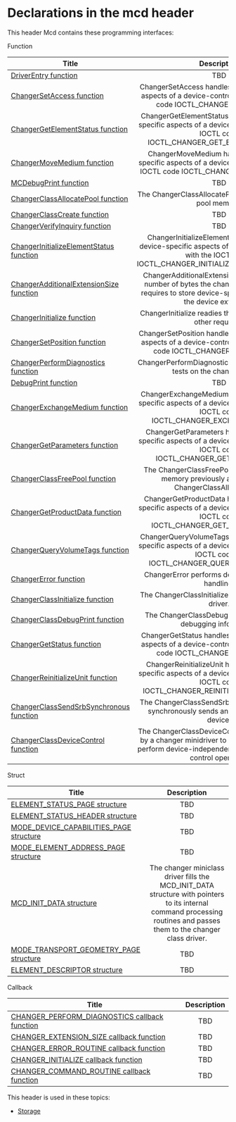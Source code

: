 # Declarations in the mcd header
This header Mcd contains these programming interfaces:

Function

| Title        | Description    |
| ------------- |:-------------:|
| [DriverEntry function](nf-mcd-driverentry.md) | TBD |
| [ChangerSetAccess function](nf-mcd-changersetaccess.md) | ChangerSetAccess handles the device-specific aspects of a device-control IRP with the IOCTL code IOCTL_CHANGER_SET_ACCESS. |
| [ChangerGetElementStatus function](nf-mcd-changergetelementstatus.md) | ChangerGetElementStatus handles the device-specific aspects of a device-control IRP with the IOCTL code IOCTL_CHANGER_GET_ELEMENT_STATUS. |
| [ChangerMoveMedium function](nf-mcd-changermovemedium.md) | ChangerMoveMedium handles the device-specific aspects of a device-control IRP with the IOCTL code IOCTL_CHANGER_MOVE_MEDIUM. |
| [MCDebugPrint function](nf-mcd-mcdebugprint.md) | TBD |
| [ChangerClassAllocatePool function](nf-mcd-changerclassallocatepool.md) | The ChangerClassAllocatePool function allocates pool memory. |
| [ChangerClassCreate function](nf-mcd-changerclasscreate.md) | TBD |
| [ChangerVerifyInquiry function](nf-mcd-changerverifyinquiry.md) | TBD |
| [ChangerInitializeElementStatus function](nf-mcd-changerinitializeelementstatus.md) | ChangerInitializeElementStatus handles the device-specific aspects of a device-control IRP with the IOCTL code IOCTL_CHANGER_INITIALIZE_ELEMENT_STATUS. |
| [ChangerAdditionalExtensionSize function](nf-mcd-changeradditionalextensionsize.md) | ChangerAdditionalExtensionSize indicates the number of bytes the changer miniclass driver requires to store device-specific information in the device extension. |
| [ChangerInitialize function](nf-mcd-changerinitialize.md) | ChangerInitialize readies the changer to receive other requests. |
| [ChangerSetPosition function](nf-mcd-changersetposition.md) | ChangerSetPosition handles the device-specific aspects of a device-control IRP with the IOCTL code IOCTL_CHANGER_SET_POSITION. |
| [ChangerPerformDiagnostics function](nf-mcd-changerperformdiagnostics.md) | ChangerPerformDiagnostics performs diagnostic tests on the changer device. |
| [DebugPrint function](nf-mcd-debugprint.md) | TBD |
| [ChangerExchangeMedium function](nf-mcd-changerexchangemedium.md) | ChangerExchangeMedium handles the device-specific aspects of a device-control IRP with the IOCTL code IOCTL_CHANGER_EXCHANGE_MEDIUM. |
| [ChangerGetParameters function](nf-mcd-changergetparameters.md) | ChangerGetParameters handles the device-specific aspects of a device-control IRP with the IOCTL code IOCTL_CHANGER_GET_PARAMETERS. |
| [ChangerClassFreePool function](nf-mcd-changerclassfreepool.md) | The ChangerClassFreePool routine frees pool memory previously allocated using ChangerClassAllocatePool. |
| [ChangerGetProductData function](nf-mcd-changergetproductdata.md) | ChangerGetProductData handles the device-specific aspects of a device-control IRP with the IOCTL code IOCTL_CHANGER_GET_PRODUCT_DATA. |
| [ChangerQueryVolumeTags function](nf-mcd-changerqueryvolumetags.md) | ChangerQueryVolumeTags handles the device-specific aspects of a device-control IRP with the IOCTL code of IOCTL_CHANGER_QUERY_VOLUME_TAGS. |
| [ChangerError function](nf-mcd-changererror.md) | ChangerError performs device-specific error handling. |
| [ChangerClassInitialize function](nf-mcd-changerclassinitialize.md) | The ChangerClassInitialize routine initializes the driver. |
| [ChangerClassDebugPrint function](nf-mcd-changerclassdebugprint.md) | The ChangerClassDebugPrint function prints debugging information. |
| [ChangerGetStatus function](nf-mcd-changergetstatus.md) | ChangerGetStatus handles the device-specific aspects of a device-control IRP with the IOCTL code IOCTL_CHANGER_GET_STATUS. |
| [ChangerReinitializeUnit function](nf-mcd-changerreinitializeunit.md) | ChangerReinitializeUnit handles the device-specific aspects of a device-control IRP with the IOCTL code IOCTL_CHANGER_REINITIALIZE_TRANSPORT. |
| [ChangerClassSendSrbSynchronous function](nf-mcd-changerclasssendsrbsynchronous.md) | The ChangerClassSendSrbSynchronous routine synchronously sends an SRB to a specified device. |
| [ChangerClassDeviceControl function](nf-mcd-changerclassdevicecontrol.md) | The ChangerClassDeviceControl routine is called by a changer minidriver to allow the class driver perform device-independent aspects of a device control operation. |
Struct

| Title        | Description    |
| ------------- |:-------------:|
| [ELEMENT_STATUS_PAGE structure](ns-mcd--element-status-page.md) | TBD |
| [ELEMENT_STATUS_HEADER structure](ns-mcd--element-status-header.md) | TBD |
| [MODE_DEVICE_CAPABILITIES_PAGE structure](ns-mcd--mode-device-capabilities-page.md) | TBD |
| [MODE_ELEMENT_ADDRESS_PAGE structure](ns-mcd--mode-element-address-page.md) | TBD |
| [MCD_INIT_DATA structure](ns-mcd--mcd-init-data.md) | The changer miniclass driver fills the MCD_INIT_DATA structure with pointers to its internal command processing routines and passes them to the changer class driver. |
| [MODE_TRANSPORT_GEOMETRY_PAGE structure](ns-mcd--mode-transport-geometry-page.md) | TBD |
| [ELEMENT_DESCRIPTOR structure](ns-mcd--element-descriptor.md) | TBD |
Callback

| Title        | Description    |
| ------------- |:-------------:|
| [CHANGER_PERFORM_DIAGNOSTICS callback function](nc-mcd-changer-perform-diagnostics.md) | TBD |
| [CHANGER_EXTENSION_SIZE callback function](nc-mcd-changer-extension-size.md) | TBD |
| [CHANGER_ERROR_ROUTINE callback function](nc-mcd-changer-error-routine.md) | TBD |
| [CHANGER_INITIALIZE callback function](nc-mcd-changer-initialize.md) | TBD |
| [CHANGER_COMMAND_ROUTINE callback function](nc-mcd-changer-command-routine.md) | TBD |

This header is used in these topics:

- [Storage](..content/_Storage)
